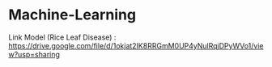 # Machine-Learning
Link Model (Rice Leaf Disease) : https://drive.google.com/file/d/1okjat2IK8RRGmM0UP4yNulRqjDPyWVo1/view?usp=sharing
